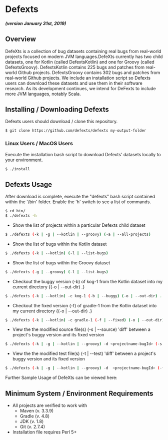 # Defexts
##### (version January 31st, 2019)

## Overview
DefeXts is a collection of bug datasets containing real bugs from real-world projects focused on modern JVM languages.DefeXts currently has two child datasets, one for Kotlin (called DefextsKotlin) and one for Groovy (called DefextsGroovy).
DefextsKotlin contains 225 bugs and patches from real-world Github projects.
DefextsGroovy contains 302 bugs and patches from real-world Github projects.
We include an installation script so Defexts users can download these datasets and use them in their software research. 
As its development continues, we intend for DeFexts to include more JVM languages, notably Scala.

## Installing / Downloading Defexts

Defexts users should download / clone this repository.

```bash
$ git clone https://github.com/defexts/defexts my-output-folder
```
### Linux Users / MacOS Users
Execute the installation bash script to download Defexts' datasets locally to your environment. 

```bash
$ ./install
```
<!--- ### Window Users
Window users should download / clone this repository. -->
## Defexts Usage

After download is complete, execute the "defexts" bash script contained within the '/bin' folder. Enable the 'h' switch to see a list of commands.

```bash
$ cd bin/
$ ./defexts -h
```
- Show the list of projects within a particular Defexts child dataset
```bash
$ ./defexts (-k | -g | --kotlin | --groovy) (-a | --all-projects)
```
- Show the list of bugs within the Kotlin dataset
```bash
$ ./defexts (-k | --kotlin) (-l | --list-bugs)
```
- Show the list of bugs within the Groovy dataset
```bash
$ ./defexts (-g | --groovy) (-l | --list-bugs)
```
- Checkout the buggy version (-b) of kog-1 from the Kotlin dataset into my current directory {(-o | --out-dir) .}
```bash
$ ./defexts (-k | --kotlin) -c kog-1 (-b | --buggy) (-o | --out-dir) .
```
- Checkout the fixed version (-f) of gradle-1 from the Kotlin dataset into my current directory {(-o | --out-dir) .}
```bash
$ ./defexts (-k | --kotlin) -c gradle-1 (-f | --fixed) (-o | --out-dir) .
```
- View the the modified source file(s) (-s | --source) 'diff' between a project's buggy version and its fixed version
```bash
$ ./defexts (-k | -g | --kotlin | --groovy) -d <projectname-bugId> (-s | --source)
```
- View the the modified test file(s) (-t | --test) 'diff' between a project's buggy version and its fixed version
```bash
$ ./defexts (-k | -g | --kotlin | --groovy) -d  <projectname-bugId> (-t | --test)
```

Further Sample Usage of DefeXts can be viewed here:

## Minimum System / Environment Requirements
- All projects are verified to work with
  - Maven (v. 3.3.9)
  - Gradle (v. 4.8)
  - JDK (v. 1.8)
  - Git (v. 2.7.4)
- Installation file requires Perl 5+
